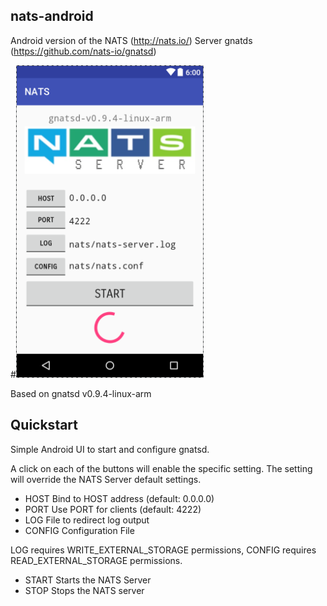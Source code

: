 ## nats-android

Android version of the NATS (http://nats.io/) Server gnatds (https://github.com/nats-io/gnatsd) 

#<img src="app/src/main/res/drawable/screen.png" width="300">

Based on gnatsd v0.9.4-linux-arm

## Quickstart 

Simple Android UI to start and configure gnatsd.

A click on each of the buttons will enable the specific setting. 
The setting will override the NATS Server default settings.

- HOST                  Bind to HOST address (default: 0.0.0.0)
- PORT                  Use PORT for clients (default: 4222)
- LOG                   File to redirect log output
- CONFIG                Configuration File

LOG requires WRITE_EXTERNAL_STORAGE permissions, CONFIG requires READ_EXTERNAL_STORAGE permissions. 

- START                 Starts the NATS Server
- STOP                  Stops the NATS server

